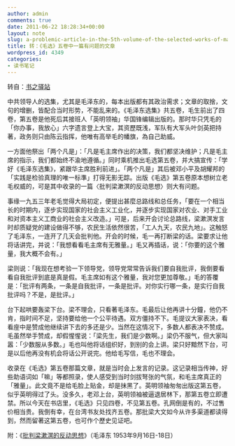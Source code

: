 ```yaml
---
author: admin
comments: true
date: 2011-06-22 18:28:34+00:00
layout: note
slug: a-problemic-article-in-the-5th-volume-of-the-selected-works-of-maozedong
title: 转：《毛选》五卷中一篇有问题的文章
wordpress_id: 4349
categories:
- 读书笔记
---
```


转自：[书之驿站](http://yvonnefrank.wordpress.com/2009/09/08/《毛選》第五卷/)

中共领导人的选集，尤其是毛泽东的，每本出版都有其政治需求；文章的取捨，文句的增删，皆配合当时形势，不能乱来的。《毛泽东选集》共五卷，毛生前出了四卷，第五卷是他死后其接班人「英明领袖」华国锋编辑出版的。那时华只凭毛的「你办事，我放心」六字遗言登上大宝，其资歷既浅，军队有大军头叶剑英把持著，政务则只由陈云指挥，他唯有高举毛的幡旗，為自己助威。

一方面他祭出「两个凡是」：「凡是毛主席作出的决策，我们都坚决维护；凡是毛主席的指示，我们都始终不渝地遵循。」同时乘机推出毛选第五卷，并大搞宣传：「学好《毛泽东选集》，紧跟华主席胜利前进」。「两个凡是」其后被邓小平及胡耀邦的「实践是检验真理的唯一标準」打得无影无踪。出版《毛选》第五卷原本想树立老毛权威的，可是其中收录的一篇〈批判梁漱溟的反动思想〉则大有问题。

事缘一九五三年老毛觉得大局初定，便提出甚麼总路线和总任务，「要在一个相当长的时期内，逐步实现国家的社会主义工业化，并逐步实现国家对农业、对手工业和对资本主义工商业的社会主义改造。」可是，后来开会讨论总路线，梁漱溟发言时却质疑党的建设做得不够，农民生活依然很苦，「工人九天，农民九地」。这触怒了毛泽东，一连开了几天会批判他。开会的时候，毛一再打断梁的话。梁要求让他将话讲完，并说：「我想看看毛主席有无雅量。」毛又再插话，说：「你要的这个雅量，我大概不会有。」

梁则说：「我现在想考验一下领导党，领导党常常告诉我们要自我批评，我倒要看看自我批评到底是真是假。毛主席如有这个雅量，我对您更加尊敬。」毛的答覆是：「批评有两条，一条是自我批评，一条是批评。对你实行哪一条，是实行自我批评吗？不是，是批评。」

台下起哄要轰梁下台。梁不理会，只看著毛泽东。毛最后让他再讲十分鐘，他仍不肯，指时间不足，坚持要给他一个公平待遇。双方僵持不下。毛提议大家表决，看看座中是赞成他继续讲下去的多还是少。当然在这情况下，多数人都表决不赞成。毛虽然举手赞成，却假惺惺说：「梁先生，我们是少数啊。」梁仍不服气，但大家叫嚣：「少数服从多数。」毛也叫他将话组织好，到别的会上讲。梁只好黯然下台，可是以后他再没有机会将话公开说完。他给毛写信，毛也不理会。

收录在《毛选》第五卷那篇文章，就是当时会上发言的记录。这记录相当传神，好些助语词如「嘛」等都照录，使人感受到当时剑拔弩张的气氛，和毛主席真正的「雅量」。此文竟不是给毛脸上贴金，却是抹黑了。英明领袖匆匆出版这第五卷，似乎英明得过了头。没多久，老邓上台，英明领袖被逼退居林下，那第五卷立即遭禁。所以今天在书店里，《毛选》只见四卷，不见第五卷。孔网倒是有的，不过售价相当贵。我倒有幸，在台湾书友处找齐五卷。那批梁大文如今从许多渠道都读得到，然而留著这第五卷，也可作个歷史见证吧。

附：《[批判梁漱溟的反动思想](http://tieba.baidu.com/f?kz=87313482)》（毛泽东 1953年9月16日-18日）
